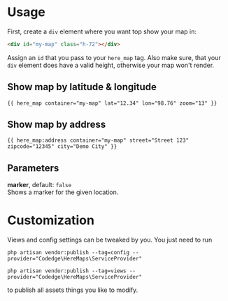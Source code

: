 # Usage

First, create a `div` element where you want top show your map in:

```html
<div id="my-map" class="h-72"></div>
```

Assign an `id` that you pass to your `here_map` tag. Also make sure, that your `div` element does have
a valid height, otherwise your map won't render.

## Show map by latitude & longitude

```
{{ here_map container="my-map" lat="12.34" lon="98.76" zoom="13" }}
```

## Show map by address

```
{{ here_map:address container="my-map" street="Street 123" zipcode="12345" city="Demo City" }}
```

## Parameters

**marker**, default: `false`  
Shows a marker for the given location.

# Customization

Views and config settings can be tweaked by you. You just need to run

```
php artisan vendor:publish --tag=config --provider="Codedge\HereMaps\ServiceProvider"
```

```
php artisan vendor:publish --tag=views --provider="Codedge\HereMaps\ServiceProvider"
```

to publish all assets things you like to modify.
